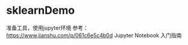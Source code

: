 # sklearnDemo

准备工具，使用jupyter环境
参考：
https://www.jianshu.com/p/061c6e5c4b0d   Jupyter Notebook 入门指南



